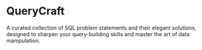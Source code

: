 # QueryCraft
A curated collection of SQL problem statements and their elegant solutions, designed to sharpen your query-building skills and master the art of data manipulation.
